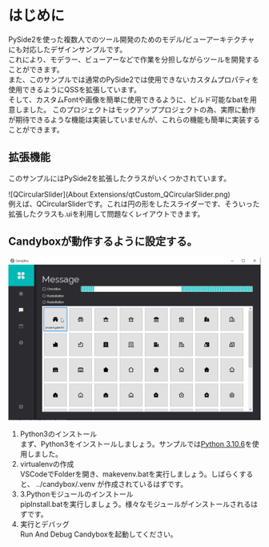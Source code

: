 # はじめに
PySide2を使った複数人でのツール開発のためのモデル/ビューアーキテクチャにも対応したデザインサンプルです。  
これにより、モデラー、ビューアーなどで作業を分担しながらツールを開発することができます。  
また、このサンプルでは通常のPySide2では使用できないカスタムプロパティを使用できるようにQSSを拡張しています。  
そして、カスタムFontや画像を簡単に使用できるように、ビルド可能なbatを用意しました。
このプロジェクトはモックアッププロジェクトの為、実際に動作が期待できるような機能は実装していませんが、これらの機能も簡単に実装することができます。  

## 拡張機能
このサンプルにはPySide2を拡張したクラスがいくつかされています。  

![QCircularSlider](About Extensions/qtCustom_QCircularSlider.png)  
例えば、QCircularSliderです。これは円の形をしたスライダーです、そういった拡張したクラスも.uiを利用して問題なくレイアウトできます。  



## Candyboxが動作するように設定する。
![Candybox](screenshot_01.png)

1. Python3のインストール  
まず、Python3をインストールしましょう。サンプルでは[Python 3.10.6](https://www.python.org/downloads/release/python-3106/)を使用しました。
2. virtualenvの作成  
VSCodeでFolderを開き、makevenv.batを実行しましょう。しばらくすると、 ../candybox/.venv が作成されているはずです。
3. 3.Pythonモジュールのインストール  
pipInstall.batを実行しましょう。様々なモジュールがインストールされるはずです。
4. 実行とデバッグ  
Run And Debug Candyboxを起動してください。